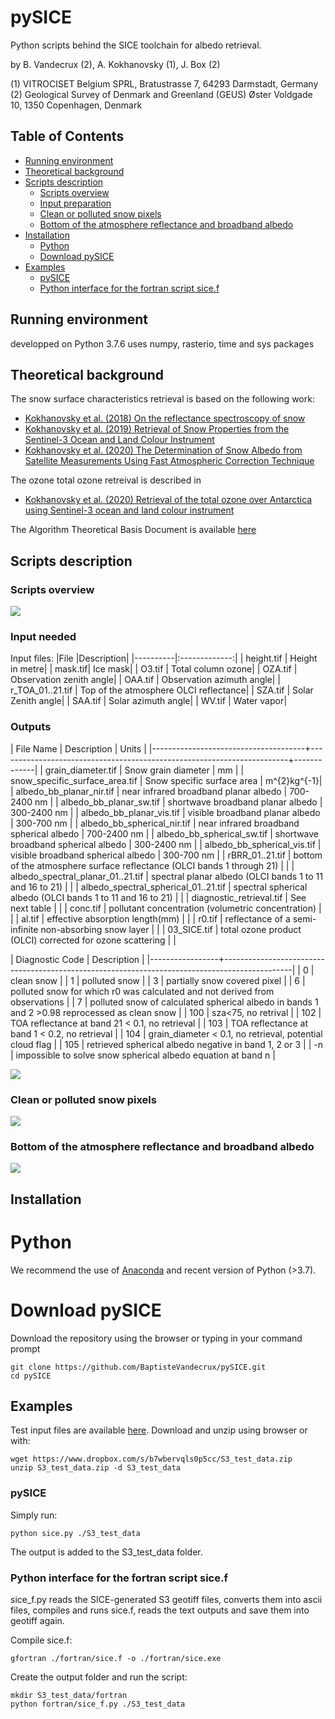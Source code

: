 # pySICE
Python scripts behind the SICE toolchain for albedo retrieval.

by  B. Vandecrux (2), A. Kokhanovsky (1), J. Box (2)

(1) VITROCISET Belgium SPRL, Bratustrasse 7, 64293 Darmstadt, Germany
(2) Geological Survey of Denmark and Greenland (GEUS)
 Øster Voldgade 10, 1350 Copenhagen, Denmark


## Table of Contents  
* [Running environment](#running-environment)  
* [Theoretical background](#theoretical-background)  
* [Scripts description](#scripts-description)  
    * [Scripts overview](#scripts-overview)  
    * [Input preparation](#input-preparation)  
    * [Clean or polluted snow pixels](#clean-or-polluted-snow-pixels)  
    * [Bottom of the atmosphere reflectance and broadband albedo](#test)  
* [Installation](#installation)  
    * [Python](#python)
    * [Download pySICE](#download)
* [Examples](#examples)  
    * [pySICE](#pysice)
    * [Python interface for the fortran script sice.f	](#sicef)
	
## Running environment
developped on Python 3.7.6
uses numpy, rasterio, time and sys packages

## Theoretical background

The snow surface characteristics retrieval is based on the following work:
* [Kokhanovsky et al. (2018) On the reflectance spectroscopy of snow](https://tc.copernicus.org/articles/12/2371/2018/)
* [Kokhanovsky et al. (2019) Retrieval of Snow Properties from the Sentinel-3
Ocean and Land Colour Instrument](http://dx.doi.org/10.3390/rs11192280)
* [Kokhanovsky et al. (2020) The Determination of Snow Albedo from Satellite
Measurements Using Fast Atmospheric
Correction Technique](http://dx.doi.org/10.3390/rs12020234)

The ozone total ozone retreival is described in 
* [Kokhanovsky et al. (2020) Retrieval of the total ozone over Antarctica using Sentinel-3 ocean and land colour instrument](https://doi.org/10.1016/j.jqsrt.2020.107045)

The Algorithm Theoretical Basis Document is available [here](docs/atbd/FINAL_SICE_ATBD__v3.0_MAY06_2020.pdf)

## Scripts description

### Scripts overview
![](docs/atbd/ATBD_plots1.png)

### Input needed

Input files:
|File |Description|
|----------|:-------------:|
| height.tif  | Height in metre|
| mask.tif| Ice mask|
| O3.tif   | Total column ozone|
| OZA.tif  | Observation zenith angle|
| OAA.tif  | Observation azimuth angle|
| r_TOA_01..21.tif | Top of the atmosphere OLCI reflectance|
| SZA.tif  | Solar Zenith angle|
| SAA.tif  | Solar azimuth angle|
| WV.tif  | Water vapor|

### Outputs

| File Name                            | Description                                                            | Units       |
|--------------------------------------+------------------------------------------------------------------------+-------------|
| grain_diameter.tif                   | Snow grain diameter                                                    | mm          |
| snow_specific_surface_area.tif       | Snow specific surface area                                             | m^{2}kg^{-1}|
| albedo_bb_planar_nir.tif             | near infrared broadband planar albedo                                  | 700-2400 nm |
| albedo_bb_planar_sw.tif              | shortwave broadband planar albedo                                      | 300-2400 nm |
| albedo_bb_planar_vis.tif             | visible broadband planar albedo                                        | 300-700 nm  |
| albedo_bb_spherical_nir.tif          | near infrared broadband spherical albedo                               | 700-2400 nm |
| albedo_bb_spherical_sw.tif           | shortwave broadband spherical albedo                                   | 300-2400 nm |
| albedo_bb_spherical_vis.tif          | visible broadband spherical albedo                                     | 300-700 nm  |
| rBRR_01..21.tif                      | bottom of the atmosphere surface reflectance (OLCI bands 1 through 21) |             |
| albedo_spectral_planar_01..21.tif    | spectral planar albedo (OLCI bands 1 to 11 and 16 to 21)               |             |
| albedo_spectral_spherical_01..21.tif | spectral spherical albedo (OLCI bands 1 to 11 and 16 to 21)            |             |
| diagnostic_retrieval.tif             | See next table                                                         |             |
| conc.tif                             | pollutant concentration (volumetric concentration)                     |             |
| al.tif                               | effective absorption length(mm)                                        |             |
| r0.tif                               | reflectance of a semi-infinite non-absorbing snow layer                |             |
| 03_SICE.tif                          | total ozone product (OLCI) corrected for ozone scattering              |             |


| Diagnostic Code | Description                                                                                   |
|-----------------+-----------------------------------------------------------------------------------------------|
|               0 | clean snow                                                                                    |
|               1 | polluted snow                                                                                 |
|               3 | partially snow covered pixel                                                                  |
|               6 | polluted snow for which r0 was calculated and not derived from observations                   |
|               7 | polluted snow of calculated spherical albedo in bands 1 and 2 >0.98 reprocessed as clean snow |
|             100 | sza<75, no retrival                                                                           |
|             102 | TOA reflectance at band 21 < 0.1, no retrieval                                                |
|             103 | TOA reflectance at band 1 < 0.2, no retrieval                                                |
|             104 | grain_diameter < 0.1, no retrieval, potential cloud flag                                      |
|             105 | retrieved spherical albedo negative in band 1, 2 or 3                                         |
|              -n | impossible to solve snow spherical albedo equation at band n                                   |
  
![](docs/atbd/SICE_overview1.png)

### Clean or polluted snow pixels
![](docs/atbd/SICE_overview2.png)

<a name="test"/>

### Bottom of the atmosphere reflectance and broadband albedo
![](docs/atbd/SICE_overview3.png)

## Installation

# Python

We recommend the use of [Anaconda](https://www.anaconda.com/products/individual) and recent version of Python (>3.7).


<a name="download"/>

# Download pySICE

Download the repository using the browser or typing in your command prompt

```
git clone https://github.com/BaptisteVandecrux/pySICE.git
cd pySICE
```

## Examples

Test input files are available [here](https://www.dropbox.com/s/b7wbervqls0p5cc/S3_test_data.zip?dl=0). Download and unzip using browser or with: 

```
wget https://www.dropbox.com/s/b7wbervqls0p5cc/S3_test_data.zip
unzip S3_test_data.zip -d S3_test_data
```


### pySICE

Simply run:


```
python sice.py ./S3_test_data
```

The output is added to the S3_test_data folder.


<a name="sicef"/>

### Python interface for the fortran script sice.f
sice_f.py reads the SICE-generated S3 geotiff files, converts them into ascii files, compiles and runs sice.f, reads the text outputs and save them into geotiff again.

Compile sice.f:

```
gfortran ./fortran/sice.f -o ./fortran/sice.exe
```

Create the output folder and run the script:

```
mkdir S3_test_data/fortran
python fortran/sice_f.py ./S3_test_data
```



